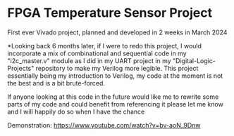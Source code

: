# FPGA Temperature Sensor Project

First ever Vivado project, planned and developed in 2 weeks in March 2024

*Looking back 6 months later, if I were to redo this project, I would incorporate a mix of combinational and sequential code in my "i2c_master.v" module as I did in my UART project in my "Digital-Logic-Projects" repository to make my Verilog more legible. This project essentially being my introduction to Verilog, my code at the moment is not the best and is a bit brute-forced.

If anyone looking at this code in the future would like me to rewrite some parts of my code and could benefit from referencing it please let me know and I will happily do so when I have the chance

Demonstration:
https://www.youtube.com/watch?v=bv-aoN_9Dnw
